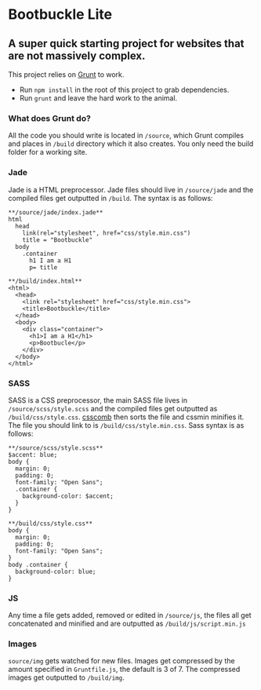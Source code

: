 # Bootbuckle Lite

## A super quick starting project for websites that are not massively complex.

This project relies on [Grunt](http://gruntjs.com/) to work. 

* Run `npm install` in the root of this project to grab dependencies. 
* Run `grunt` and leave the hard work to the animal.

### What does Grunt do?

All the code you should write is located in `/source`, which Grunt compiles and places in `/build` directory which it also creates. You only need the build folder for a working site. 

### Jade

Jade is a HTML preprocessor. Jade files should live in `/source/jade` and the compiled files get outputted in `/build`. The syntax is as follows:

    **/source/jade/index.jade**
    html
      head
        link(rel="stylesheet", href="css/style.min.css")
        title = "Bootbuckle"
      body
        .container
          h1 I am a H1
          p= title
  
    **/build/index.html**
    <html>
      <head>
        <link rel="stylesheet" href="css/style.min.css">
        <title>Bootbuckle</title>
      </head>
      <body>
        <div class="container">
          <h1>I am a H1</h1>
          <p>Bootbucle</p>
        </div>
      </body>
    </html>
    
### SASS

SASS is a CSS preprocessor, the main SASS file lives in `/source/scss/style.scss` and the compiled files get outputted as `/build/css/style.css`. [csscomb](http://csscomb.com/) then sorts the file and cssmin minifies it. The file you should link to is `/build/css/style.min.css`. Sass syntax is as follows:
    
    **/source/scss/style.scss**
    $accent: blue;
    body {
      margin: 0;
      padding: 0;
      font-family: "Open Sans";
      .container {
        background-color: $accent;
      }
    }
    
    **/build/css/style.css**
    body {
      margin: 0;
      padding: 0;
      font-family: "Open Sans";
    }
    body .container {
      background-color: blue;
    }

### JS

Any time a file gets added, removed or edited in `/source/js`, the files all get concatenated and minified and are outputted as `/build/js/script.min.js`

### Images

`source/img` gets watched for new files. Images get compressed by the amount specified in `Gruntfile.js`, the default is 3 of 7. The compressed images get outputted to `/build/img`.


